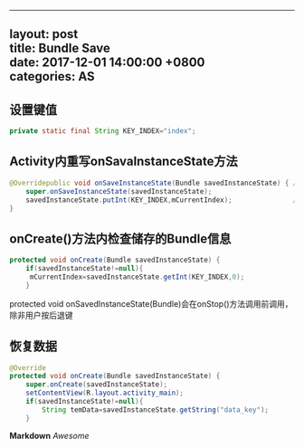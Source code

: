 
---  
layout: post  
title: Bundle Save  
date: 2017-12-01 14:00:00 +0800  
categories: AS  
---  

## 设置键值

```JAVA
private static final String KEY_INDEX="index";
```
  
## Activity内重写onSavaInstanceState方法

```JAVA
@Overridepublic void onSaveInstanceState(Bundle savedInstanceState) { //将数据保存在Bundle中的savedInstanceState      
	super.onSaveInstanceState(savedInstanceState);    
	savedInstanceState.putInt(KEY_INDEX,mCurrentIndex);               //赋值给savedInstanceState,参数为键值和变量
}
```
## onCreate()方法内检查储存的Bundle信息

```JAVA
protected void onCreate(Bundle savedInstanceState) {    
	if(savedInstanceState!=null){       
	 mCurrentIndex=savedInstanceState.getInt(KEY_INDEX,0);    
	}
```
protected void onSavedInstanceState(Bundle)会在onStop()方法调用前调用，除非用户按后退键  
## 恢复数据
```JAVA
@Override
protected void onCreate(Bundle savedInstanceState) {
    super.onCreate(savedInstanceState);
    setContentView(R.layout.activity_main);
    if(savedInstanceState!=null){
        String temData=savedInstanceState.getString("data_key");
    }
```  
**Markdown**
*Awesome*

